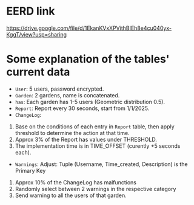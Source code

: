 # EERD link
https://drive.google.com/file/d/1EkanKVxXPVithBIEh8e4cu040yx-KggT/view?usp=sharing

# Some explanation of the tables' current data
- `User`: 5 users, password encrypted.
- `Garden`: 2 gardens, name is concatenated.
- `has`: Each garden has 1-5 users (Geometric distribution 0.5).
- `Report`: Report every 30 seconds, start from 1/1/2025.
- `ChangeLog`:
1. Base on the conditions of each entry in `Report` table, then apply threshold to determine the action at that time.
2. Approx 3% of the Report has values under THRESHOLD.
3. The implementation time is in TIME_OFFSET (curently +5 seconds each).
- `Warnings`: Adjust: Tuple (Username, Time_created, Description) is the Primary Key
1. Approx 10% of the ChangeLog has malfunctions
2. Randomly select between 2 warnings in the respective category
3. Send warning to all the users of that garden.